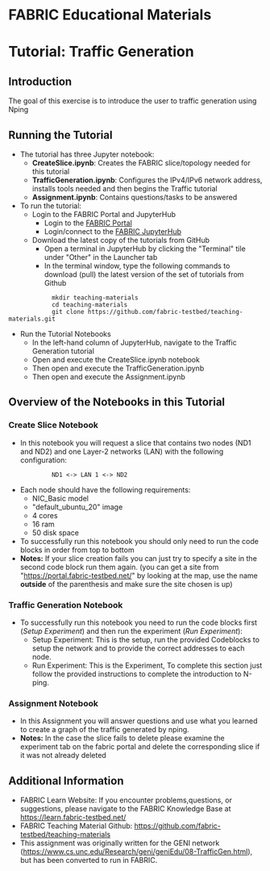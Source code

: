 # FABRIC Educational Materials
# Tutorial: Traffic Generation
## Introduction
The goal of this exercise is to introduce the user to traffic generation using Nping
## Running the Tutorial
- The tutorial has three Jupyter notebook:
    - **CreateSlice.ipynb**: Creates the FABRIC slice/topology needed for this tutorial
    - **TrafficGeneration.ipynb**: Configures the IPv4/IPv6 network address, installs tools needed and then begins the Traffic tutorial
    - **Assignment.ipynb**: Contains questions/tasks to be answered
- To run the tutorial:
   - Login to the FABRIC Portal and JupyterHub
    	- Login to the [FABRIC Portal](https://portal.fabric-testbed.net/)
    	- Login/connect to the [FABRIC JupyterHub](https://learn.fabric-testbed.net/knowledge-base/creating-your-first-experiment-in-jupyter-hub/)
   - Download the latest copy of the tutorials from GitHub
    	- Open a terminal in JupyterHub by clicking the "Terminal" tile under "Other" in the Launcher tab
    	- In the terminal window, type the following commands to download (pull) the latest version of the set of tutorials from Github
```
        	mkdir teaching-materials
        	cd teaching-materials
        	git clone https://github.com/fabric-testbed/teaching-materials.git
```

   - Run the Tutorial Notebooks
    	- In the left-hand column of JupyterHub, navigate to the Traffic Generation tutorial
    	- Open and execute the CreateSlice.ipynb notebook
        - Then open and execute the TrafficGeneration.ipynb
        - Then open and execute the Assignment.ipynb

## Overview of the Notebooks in this Tutorial

### Create Slice Notebook
- In this notebook you will request a slice that contains two nodes (ND1 and ND2) and one Layer-2 networks (LAN) with the following configuration:
```
        	ND1 <-> LAN 1 <-> ND2
```
- Each node should have the following requirements:
	- NIC_Basic model
	- "default_ubuntu_20" image
	- 4 cores
	- 16 ram
	- 50 disk space
 - To successfully run this notebook you should only need to run the code blocks in order from top to bottom
 - **Notes:** If your slice creation fails you can just try to specify a site in the second code block run them again. (you can get a site from "https://portal.fabric-testbed.net/" by looking at the map, use the name **outside** of the parenthesis and make sure the site chosen is up)

### Traffic Generation Notebook
- To successfully run this notebook you need to run the code blocks first (*Setup Experiment*) and then run the experiment (*Run Experiment*):
	- Setup Experiment: This is the setup, run the provided Codeblocks to setup the network and to provide the correct addresses to each node.
    - Run Experiment: This is the Experiment, To complete this section just follow the provided instructions to complete the introduction to  N-ping.
### Assignment Notebook
- In this Assignment you will answer questions and use what you learned to create a graph of the traffic generated by nping.
- **Notes:** In the case the slice fails to delete please examine the experiment tab on the fabric portal and delete the corresponding slice if it was not already deleted

## Additional Information
- FABRIC Learn Website: If you encounter problems,questions, or suggestions, please navigate to the FABRIC Knowledge Base at https://learn.fabric-testbed.net/
- FABRIC Teaching Material Github: <https://github.com/fabric-testbed/teaching-materials>
- This assignment was originally written for the GENI network (<https://www.cs.unc.edu/Research/geni/geniEdu/08-TrafficGen.html>), but has been converted to run in FABRIC.
